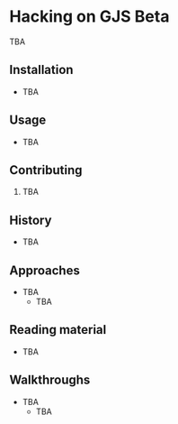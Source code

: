# Hacking on GJS Beta

TBA

## Installation

* TBA

## Usage

* TBA

## Contributing

1. TBA

## History

* TBA

## Approaches

* TBA
  * TBA

## Reading material

* TBA

## Walkthroughs

* TBA
  * TBA